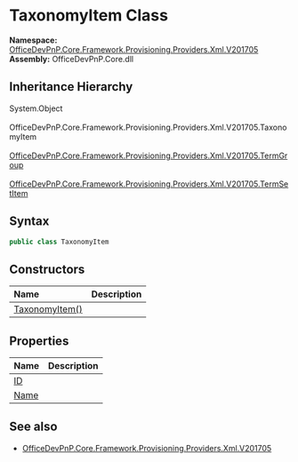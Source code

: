 # TaxonomyItem Class
  

**Namespace:** [OfficeDevPnP.Core.Framework.Provisioning.Providers.Xml.V201705](OfficeDevPnP.Core.Framework.Provisioning.Providers.Xml.V201705.md)  
**Assembly:** OfficeDevPnP.Core.dll  
## Inheritance Hierarchy
System.Object  
&ensp;OfficeDevPnP.Core.Framework.Provisioning.Providers.Xml.V201705.TaxonomyItem  
&emsp;[OfficeDevPnP.Core.Framework.Provisioning.Providers.Xml.V201705.TermGroup](OfficeDevPnP.Core.Framework.Provisioning.Providers.Xml.V201705.TermGroup.md)  
&emsp;[OfficeDevPnP.Core.Framework.Provisioning.Providers.Xml.V201705.TermSetItem](OfficeDevPnP.Core.Framework.Provisioning.Providers.Xml.V201705.TermSetItem.md)  
## Syntax
```C#
public class TaxonomyItem
```
## Constructors
|**Name**|**Description**|
|:-----|:-----|
| [TaxonomyItem()](OfficeDevPnP.Core.Framework.Provisioning.Providers.Xml.V201705.TaxonomyItem.ctor1.md) |  
## Properties
|**Name**|**Description**|
|:-----|:-----|
| [ID](OfficeDevPnP.Core.Framework.Provisioning.Providers.Xml.V201705.TaxonomyItem.ID.md) | 
| [Name](OfficeDevPnP.Core.Framework.Provisioning.Providers.Xml.V201705.TaxonomyItem.Name.md) | 
## See also
- [OfficeDevPnP.Core.Framework.Provisioning.Providers.Xml.V201705](OfficeDevPnP.Core.Framework.Provisioning.Providers.Xml.V201705.md)
